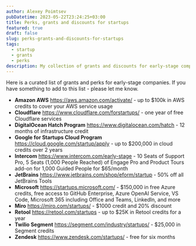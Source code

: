 ```yaml
---
author: Alexey Poimtsev
pubDatetime: 2023-05-22T23:24:25+03:00
title: Perks, grants and discounts for startups
featured: true
draft: false
slug: perks-grants-and-discounts-for-startups
tags:
  - startup
  - grants
  - perks
description: My collection of grants and discounts for early-stage companies
---
```


Here is a curated list of grants and perks for early-stage companies. If you have something to add to this list - please let me know.

- **Amazon AWS** <https://aws.amazon.com/activate/> - up to $100k in AWS credits to cover your AWS service usage
- **Cloudflare** <https://www.cloudflare.com/forstartups/> - one year of free Cloudflare services
- **DigitalOcean Hatch Program** <https://www.digitalocean.com/hatch> - 12 months of infrastructure credit
- **Google for Startups Cloud Program** <https://cloud.google.com/startup/apply> - up to $200,000 in cloud credits over 2 years
- **Intercom** <https://www.intercom.com/early-stage> - 10 Seats of Support Pro, 5 Seats (1,000 People Reached) of Engage Pro and Product Tours add-on for 1,000 Guided People for $65/month
- **JetBrains** <https://www.jetbrains.com/shop/eform/startup> - 50% off all JetBrains Tools
- **Microsoft** <https://startups.microsoft.com/> - $150,000 in free Azure credits, free access to GitHub Enterprise, Azure OpenAI Service, VS Code, Microsoft 365 including Office and Teams, LinkedIn, and more
- **Miro** <https://miro.com/startups/> - $1000 credit and 20% discount
- **Retool** <https://retool.com/startups> - up to $25K in Retool credits for a year
- **Twilio Segment** <https://segment.com/industry/startups/> - $25,000 in Segment credits
- **Zendesk** <https://www.zendesk.com/startups/> - free for six months
